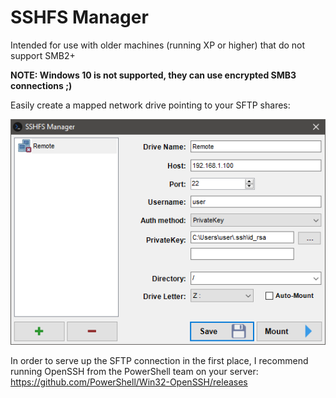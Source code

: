 SSHFS Manager
=========

Intended for use with older machines (running XP or higher) that do not support SMB2+

**NOTE: Windows 10 is not supported, they can use encrypted SMB3 connections ;)**


Easily create a mapped network drive pointing to your SFTP shares:

![Example](Sshfs/Sshfs/example.png "Example")


In order to serve up the SFTP connection in the first place, I recommend running OpenSSH from the PowerShell team on your server:
https://github.com/PowerShell/Win32-OpenSSH/releases

